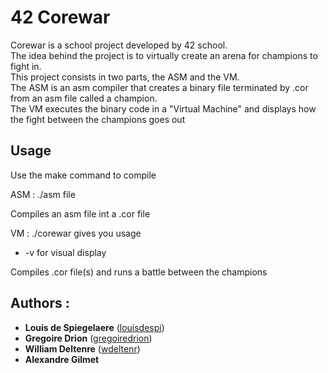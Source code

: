 # 42 Corewar
Corewar is a school project developed by 42 school.\
The idea behind the project is to virtually create an arena for champions to fight in.\
This project consists in two parts, the ASM and the VM.\
The ASM is an asm compiler that creates a binary file terminated by .cor from an asm file called a champion.\
The VM executes the binary code in a "Virtual Machine" and displays how the fight between the champions goes out

## Usage
Use the make command to compile

ASM :
./asm file

Compiles an asm file int a .cor file

VM :
./corewar gives you usage
- -v for visual display

Compiles .cor file(s) and runs a battle between the champions

## Authors :
- **Louis de Spiegelaere** ([louisdespi](https://github.com/louisdespi))
- **Gregoire Drion** ([gregoiredrion](https://github.com/gregoiredrion))
- **William Deltenre** ([wdeltenr](https://github.com/wdeltenre))
- **Alexandre Gilmet**
